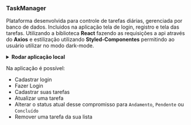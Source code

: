 ### TaskManager

Plataforma desenvolvida para controle de tarefas diárias, gerenciada por banco de dados.
Incluidos na aplicação tela de login, registro e tela das tarefas. Utilizando a biblioteca __React__ fazendo as requisições a api através do __Axios__ e estilização utilizando __Styled-Componentes__ permitindo ao usuário utilizar no modo dark-mode.

<details>
  <summary>
    <strong> Rodar aplicação local </strong>
  </summary><br>

  1. Instale as dependências backend
      - `cd frontend`
      - `npm install`

  3. Rodar o comando:
      - `npm start`
</details>

Na aplicação é possível:
 - Cadastrar login
 - Fazer Login
 - Cadastrar suas tarefas
 - Atualizar uma tarefa
 - Alterar o status atual desse compromisso para `Andamento`, `Pendente` ou `Concluído`
 - Remover uma tarefa da sua lista
